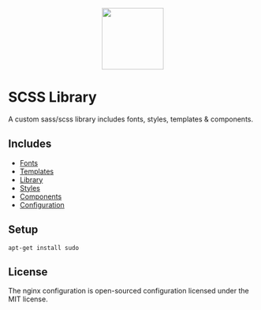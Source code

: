 <p align="center">
  <a href="https://www.nginx.com/" target="_blank"><img src="https://camo.githubusercontent.com/587d0f411b348ee05a53c7685b59142e0705ff8d06181d09008438c1a92f1a96/68747470733a2f2f7261776769742e636f6d2f736173732f736173732d736974652f6d61696e2f736f757263652f6173736574732f696d672f6c6f676f732f6c6f676f2e737667" width="125"></a>
</p>

# SCSS Library

A custom sass/scss library includes fonts, styles, templates & components.

## Includes

- [Fonts]()
- [Templates]()
- [Library]()
- [Styles]()
- [Components]()
- [Configuration]()

## Setup

```
apt-get install sudo
```


## License

The nginx configuration is open-sourced configuration licensed under the MIT license.